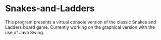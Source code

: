 # Snakes-and-Ladders
This program presents a virtual console version of the classic Snakes and Ladders board game.
Currently working on the graphical version with the use of Java Swing.
